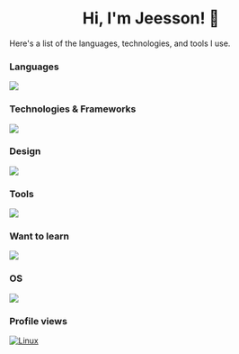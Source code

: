 <h1 align="center">Hi, I'm Jeesson! 👋</h1>

Here's a list of the languages, technologies, and tools I use.

### Languages
<img src="https://go-skill-icons.vercel.app/api/icons?i=js,ts,py,postgresql,sqlite&theme=light&titles=true">

### Technologies & Frameworks
<img src="https://go-skill-icons.vercel.app/api/icons?i=html,css,sass,tailwind,bootstrap,docker,docksal,drupal,electron,vite,pinia&theme=light&titles=true">

### Design
<img src="https://go-skill-icons.vercel.app/api/icons?i=ae,ps,figma,blender&theme=light&titles=true">

### Tools
<img src="https://go-skill-icons.vercel.app/api/icons?i=discord,webflow,notion,git,npm,bun&theme=light&titles=true">

### Want to learn
<img src="https://go-skill-icons.vercel.app/api/icons?i=tauri,threejs&theme=light&titles=true">

### OS
<img src="https://go-skill-icons.vercel.app/api/icons?i=windows,ubuntu,mint&theme=light&titles=true">

### Profile views
[![Linux](https://komarev.com/ghpvc/?username=jeesson&color=000000&style=for-the-badge&label=how+interesting)](https://github.com/jeesson)

